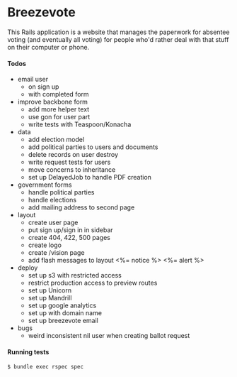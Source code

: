 Breezevote
==========

This Rails application is a website that manages the paperwork for absentee voting (and eventually all voting) for people who'd rather deal with that stuff on their computer or phone.

#### Todos ####

- email user
  - on sign up
  - with completed form
- improve backbone form
  - add more helper text
  - use gon for user part
  - write tests with Teaspoon/Konacha
- data
  - add election model
  - add political parties to users and documents
  * delete records on user destroy
  * write request tests for users
  - move concerns to inheritance
  - set up DelayedJob to handle PDF creation
- government forms
  - handle political parties
  - handle elections
  - add mailing address to second page
- layout
  - create user page
  - put sign up/sign in in sidebar
  - create 404, 422, 500 pages
  - create logo
  - create /vision page
  - add flash messages to layout <%= notice %> <%= alert %>
- deploy
  * set up s3 with restricted access
  - restrict production access to preview routes
  - set up Unicorn
  - set up Mandrill
  - set up google analytics
  - set up with domain name
  - set up breezevote email
- bugs
  - weird inconsistent nil user when creating ballot request


#### Running tests ####

```sh
$ bundle exec rspec spec
```